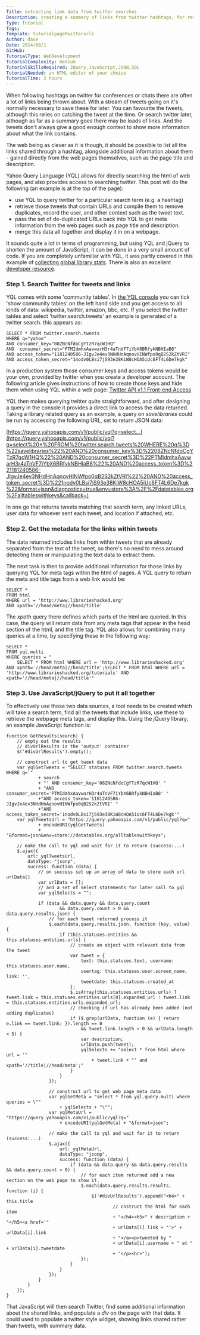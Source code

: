 ```yaml
---
Title: extracting link data from twitter searches
Description: creating a summary of links from twitter hashtags, for revisiting later
Type: Tutorial
Tags:
Template: tutorialpagetwitterurls
Author: dave
Date: 2014/08/1
GitHub: 
TutorialType: WebDevelopment
TutorialComplexity: medium
TutorialSkillsRequired: JQuery,JavaScript,JSON,SQL
TutorialNeeded: an HTML editor of your choice
TutorialTime: 2 hours
---
```


When following hashtags on twitter for conferences or chats there are often a lot of links being thrown about.  With a stream of tweets going on it's normally necessary to save these for later.  You can favourite the tweets, although this relies on catching the tweet at the time.  Or search twitter later, although as far as a summary goes there may be loads of links.   And the tweets don't always give a good enough context to show more information about what the link contains.

The web being as clever as it is though, it should be possible to list all the links shared through a hashtag, alongside additional information about them - gained directly from the web pages themselves, such as the page title and description.

Yahoo Query Language (YQL) allows for directly searching the html of web pages, and also provides access to searching twitter.  This post will do the following (an example is at the top of the page):

- use YQL to query twitter for a particular search term (e.g. a hashtag)
- retrieve those tweets that contain URLs and compile them to remove duplicates, record the user, and other context such as the tweet text.
- pass the set of de-duplicated URLs back into YQL to get meta information from the web pages such as page title and description.
- merge this data all together and display it in on a webpage.

It sounds quite a lot in terms of programming, but using YQL and jQuery to shorten the amount of JavaScript, it can be done in a very small amount of code.  If you are completely unfamiliar with YQL, it was partly covered in this example of [collecting global library stats](http://www.librarieshacked.org/tutorials/yqlstats).  There is also an excellent [developer resource](https://developer.yahoo.com/yql/).

### Step 1.  Search Twitter for tweets and links

YQL comes with some 'community tables'.  In [the YQL console](https://developer.yahoo.com/yql/console/) you can tick 'show community tables' on the left hand side and you get access to all kinds of data: wikipedia, twitter, amazon, bbc, etc.  If you select the twitter tables and select 'twitter.search.tweets' an example is generated of a twitter search. this appears as:

<pre class="prettyprint linenums"><code>SELECT * FROM twitter.search.tweets
WHERE q="yahoo"
AND consumer_key="08ZNcNfdoCgYTzR7qcW1HQ"
AND  consumer_secret="PTMIdmhxAavwarH3r4aTnVF7iYbX6BRfykNBHIaB8"
AND access_token="1181240586-JIgvJe4ev3NHdHnAqnovHINWfpo0qB2S2kZtVRI"
AND access_token_secret="1nodv0LBsi7jS93e38KiW8cHOA5iUc6FT4L6De7kgk"</code></pre>

In a production system those consumer keys and access tokens would be your own, provided by twitter when you create a developer account.  The following article gives instructions of how to create those keys and hide them when using YQL within a web page: [Twitter API v1.1 Front-end Access](http://stevezeidner.com/twitter-api-v1-1-front-end-access-with-yql/)

YQL then makes querying twitter quite straightforward, and after designing a query in the console it provides a direct link to access the data returned.  Taking a library related query as an example, a query on *savelibraries* could be run by accessing the following URL, set to return JSON data:

[https://query.yahooapis.com/v1/public/yql?q=select...](https://query.yahooapis.com/v1/public/yql?q=select%20*%20FROM%20twitter.search.tweets%20WHERE%20q%3D%22savelibraries%22%20AND%20consumer_key%3D%2208ZNcNfdoCgYTzR7qcW1HQ%22%20AND%20consumer_secret%3D%22PTMIdmhxAavwarH3r4aTnVF7iYbX6BRfykNBHIaB8%22%20AND%20access_token%3D%221181240586-JIgvJe4ev3NHdHnAqnovHINWfpo0qB2S2kZtVRI%22%20AND%20access_token_secret%3D%221nodv0LBsi7jS93e38KiW8cHOA5iUc6FT4L6De7kgk%22&format=json&diagnostics=true&env=store%3A%2F%2Fdatatables.org%2Falltableswithkeys&callback=)

In one go that returns tweets matching that search term, any linked URLs, user data for whoever sent each tweet, and location if attached, etc.

### Step 2.  Get the metadata for the links within tweets

The data returned includes links from within tweets that are already separated from the text of the tweet, so there's no need to mess around detecting them or manipulating the text data to extract them.

The next task is then to provide additional information for those links by querying YQL for meta tags within the html of pages.  A YQL query to return the meta and title tags from a web link would be:

<pre class="prettyprint linenums"><code>SELECT *
FROM html
WHERE url = 'http://www.librarieshacked.org'
AND xpath='//head/meta|//head/title'</code></pre>

The *xpath* query there defines which parts of the html are queried.  In this case, the query will return data from any meta tags that appear in the head section of the html, and the title tag.  YQL also allows for combining many queries at a time, by specifying these in the following way:

<pre class="prettyprint linenums"><code>SELECT *
FROM yql.multi
WHERE queries = "
    SELECT * FROM html WHERE url = 'http://www.librarieshacked.org' AND xpath='//head/meta|//head/title';SELECT * FROM html WHERE url = 'http://www.librarieshacked.org/tutorials' AND xpath='//head/meta|//head/title'"</code></pre>

### Step 3.  Use JavaScript/jQuery to put it all together

To effectively use those two data sources, a tool needs to be created which will take a search term, find all the tweets that include links, use these to retrieve the webpage meta tags, and display this. Using the jQuery library, an example JavaScript function is:

<pre class="prettyprint linenums"><code>function GetResults(search) {
    // empty out the results
    // divUrlResults is the 'output' container
    $('#divUrlResults').empty();

    // construct url to get tweet data
    var yqlGetTweets = "SELECT statuses FROM twitter.search.tweets WHERE q='"
            + search
            + "' AND consumer_key='08ZNcNfdoCgYTzR7qcW1HQ' "
            + "AND consumer_secret='PTMIdmhxAavwarH3r4aTnVF7iYbX6BRfykNBHIaB8' "
            +"AND access_token='1181240586-JIgvJe4ev3NHdHnAqnovHINWfpo0qB2S2kZtVRI' "
            +"AND access_token_secret='1nodv0LBsi7jS93e38KiW8cHOA5iUc6FT4L6De7kgk'"
    var yqlTweetsUrl = "https://query.yahooapis.com/v1/public/yql?q="
            + encodeURI(yqlGetTweets)
            + "&format=json&env=store://datatables.org/alltableswithkeys";

    // make the call to yql and wait for it to return (success:...)
    $.ajax({
        url: yqlTweetsUrl,
        dataType: "jsonp",
        success: function (data) {
            // on success set up an array of data to store each url urlData[]
            var urlData = [];
            // and a set of select statements for later call to yql
            var yqlSelects = "";

            if (data && data.query && data.query.count
                    && data.query.count > 0 && data.query.results.json) {
                // for each tweet returned process it
                $.each(data.query.results.json, function (key, value) {
                    if (this.statuses.entities && this.statuses.entities.urls) {
                        // create an object with relevant data from the tweet
                        var tweet = {
                            text: this.statuses.text, username: this.statuses.user.name,
                            usertag: this.statuses.user.screen_name, link: '',
                            tweetdate: this.statuses.created_at
                        };
                        $.isArray(this.statuses.entities.urls) ? tweet.link = this.statuses.entities.urls[0].expanded_url : tweet.link = this.statuses.entities.urls.expanded_url;
                        // checking if url has already been added (not adding duplicates)
                        if ($.grep(urlData, function (e) { return e.link == tweet.link; }).length == 0
                            && tweet.link.length > 0 && urlData.length < 5) {
                            var description;
                            urlData.push(tweet);
                            yqlSelects += "select * from html where url = '"
                                + tweet.link + "' and xpath='//title|//head/meta';"
                        }
                    }
                });

                // construct url to get web page meta data
                var yqlGetMeta = "select * from yql.query.multi where queries = \""
                    + yqlSelects + "\"";
                var yqlMetaUrl = "https://query.yahooapis.com/v1/public/yql?q="
                    + encodeURI(yqlGetMeta) + "&format=json";

                // make the call to yql and wait for it to return (success:...)
                $.ajax({
                    url: yqlMetaUrl,
                    dataType: "jsonp",
                    success: function (data) {
                        if (data && data.query && data.query.results && data.query.count > 0) {
                            // for each item returned add a new section on the web page to show it.
                            $.each(data.query.results.results, function (i) {
                                $('#divUrlResults').append("&lt;h4&gt;" + this.title
                                        // cnstruct the html for each item
                                        + "&lt;/h4&gt;&lt;h5&gt;" + description + "&lt;/h5&gt;&lt;a href='"
                                        + urlData[i].link + "'&gt;" + urlData[i].link
                                        + "&lt;/a&gt;&lt;p&gt;tweeted by "
                                        + urlData[i].username + " at " + urlData[i].tweetdate
                                        + "&lt;/p&gt;&lt;hr&gt;");
                            });
                        }
                    }
                });
            }
        }
    });
}</code></pre>

That JavaScript will then search Twitter, find some additional information about the shared links, and populate a *div* on the page with that data.  It could used to populate a twitter style widget, showing links shared rather than tweets, with summary data.